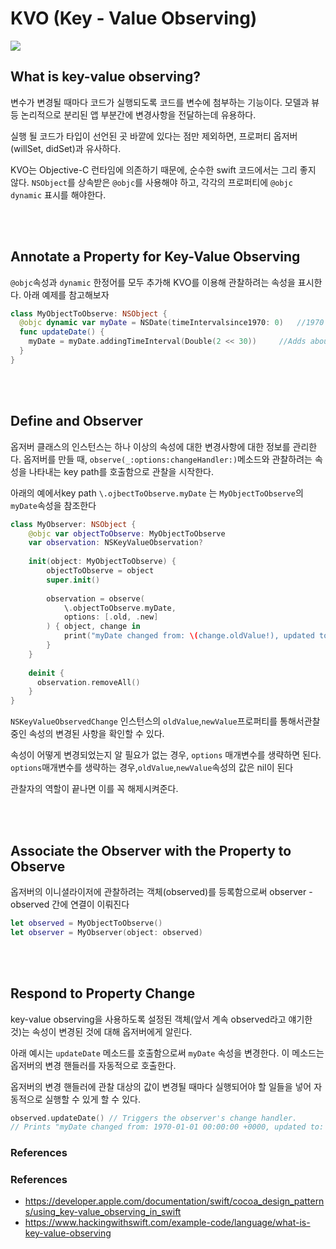 # KVO (Key - Value Observing)

![](https://images.velog.io/images/delmasong/post/2e6594ad-383b-4c40-935f-8805e85178d5/%EC%8A%A4%ED%81%AC%EB%A6%B0%EC%83%B7%202020-03-03%20%EC%98%A4%ED%9B%84%206.33.05.png)


## What is key-value observing?

변수가 변경될 때마다 코드가 실행되도록 코드를 변수에 첨부하는 기능이다. 모델과 뷰 등 논리적으로 분리된 앱 부분간에 변경사항을 전달하는데 유용하다.

실행 될 코드가 타입이 선언된 곳 바깥에 있다는 점만 제외하면, 프로퍼티 옵저버(willSet, didSet)과 유사하다.

KVO는 Objective-C 런타임에 의존하기 때문에, 순수한 swift 코드에서는 그리 좋지 않다. `NSObject`를  상속받은 `@objc`를 사용해야 하고, 각각의 프로퍼티에 `@objc dynamic` 표시를 해야한다.

<br>

<br>



## Annotate a Property for Key-Value Observing

`@objc`속성과 `dynamic` 한정어를 모두 추가해 KVO를 이용해 관찰하려는 속성을 표시한다.  아래 예제를 참고해보자

```swift
class MyObjectToObserve: NSObject {
  @objc dynamic var myDate = NSDate(timeIntervalsince1970: 0)	//1970
  func updateDate() {
    myDate = myDate.addingTimeInterval(Double(2 << 30)) 	//Adds about 68 years
  }
}
```

<br>

<br>



## Define and Observer

옵저버 클래스의 인스턴스는 하나 이상의 속성에 대한 변경사항에 대한 정보를 관리한다. 옵저버를 만들 때, `observe(_:options:changeHandler:)`메소드와 관찰하려는 속성을 나타내는 key path를 호출함으로 관찰을 시작한다. 

아래의 예에서key path  `\.ojbectToObserve.myDate` 는 `MyObjectToObserve`의 `myDate`속성을 참조한다



```swift
class MyObserver: NSObject {
    @objc var objectToObserve: MyObjectToObserve
    var observation: NSKeyValueObservation?
    
    init(object: MyObjectToObserve) {
        objectToObserve = object
        super.init()
        
        observation = observe(
            \.objectToObserve.myDate,
            options: [.old, .new]
        ) { object, change in
            print("myDate changed from: \(change.oldValue!), updated to: \(change.newValue!)")
        }
    }
  
  	deinit {
      observation.removeAll()
    }
}
```

`NSKeyValueObservedChange` 인스턴스의 `oldValue`,`newValue`프로퍼티를 통해서관찰중인 속성의 변경된 사항을 확인할 수 있다.

속성이 어떻게 변경되었는지 알 필요가 없는 경우, `options` 매개변수를 생략하면 된다. `options`매개변수를 생략하는 경우,`oldValue`,`newValue`속성의 값은 nil이 된다



관찰자의 역할이 끝나면 이를 꼭 해제시켜준다.

<br>

<br>



## Associate the Observer with the Property to Observe

옵저버의 이니셜라이저에 관찰하려는 객체(observed)를 등록함으로써 observer - observed 간에 연결이 이뤄진다

```swift
let observed = MyObjectToObserve()
let observer = MyObserver(object: observed)
```

<br>

<br>



## Respond to Property Change

key-value observing을 사용하도록 설정된 객체(앞서 계속 observed라고 얘기한 것)는 속성이 변경된 것에 대해 옵저버에게 알린다. 

아래 예시는 `updateDate` 메소드를 호출함으로써 `myDate` 속성을 변경한다. 이 메소드는 옵저버의 변경 핸들러를 자동적으로 호출한다. 

옵저버의 변경 핸들러에 관찰 대상의 값이 변경될 때마다 실행되어야 할 일들을 넣어 자동적으로 실행할 수 있게 할 수 있다.



```swift
observed.updateDate() // Triggers the observer's change handler.
// Prints "myDate changed from: 1970-01-01 00:00:00 +0000, updated to: 2038-01-19 03:14:08 +0000"
```











### References



### References

- https://developer.apple.com/documentation/swift/cocoa_design_patterns/using_key-value_observing_in_swift
- https://www.hackingwithswift.com/example-code/language/what-is-key-value-observing
